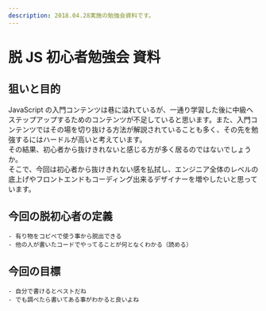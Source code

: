 ```yaml
---
description: 2018.04.28実施の勉強会資料です。
---
```


# 脱 JS 初心者勉強会 資料

## 狙いと目的

JavaScript の入門コンテンツは巷に溢れているが、一通り学習した後に中級へステップアップするためのコンテンツが不足していると思います。また、入門コンテンツではその場を切り抜ける方法が解説されていることも多く、その先を勉強するにはハードルが高いと考えています。  
その結果、初心者から抜けきれないと感じる方が多く居るのではないでしょうか。  
そこで、今回は初心者から抜けきれない感を払拭し、エンジニア全体のレベルの底上げやフロントエンドもコーディング出来るデザイナーを増やしたいと思っています。

## 今回の脱初心者の定義

    - 有り物をコピペで使う事から脱出できる
    - 他の人が書いたコードでやってることが何となくわかる（読める）

## 今回の目標

    - 自分で書けるとベストだね
    - でも調べたら書いてある事がわかると良いよね
